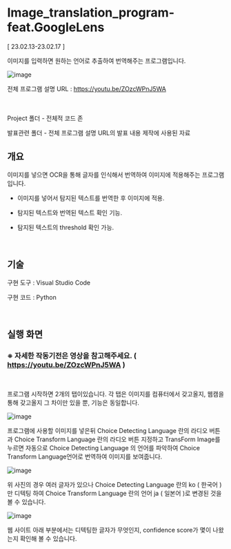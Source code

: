 # Image_translation_program-feat.GoogleLens
[ 23.02.13-23.02.17 ]

이미지를 입력하면 원하는 언어로 추출하여 번역해주는 프로그램입니다.

![image](https://user-images.githubusercontent.com/101550112/233429998-001143bd-33de-42bd-bc0a-67666e24b108.png)

전체 프로그램 설명 URL : https://youtu.be/ZOzcWPnJ5WA
<br>
<br>
<br>

Project 폴더 - 전체적 코드 존

발표관련 폴더 - 전체 프로그램 설명 URL의 발표 내용 제작에 사용된 자료


## 개요
이미지를 넣으면 OCR을 통해 글자를 인식해서 번역하여 이미지에 적용해주는 프로그램입니다.

- 이미지를 넣어서 탐지된 텍스트를 번역한 후 이미지에 적용.


- 탐지된 텍스트와 번역된 텍스트 확인 기능.


- 탐지된 텍스트의 threshold 확인 가능.

<br>

## 기술
구현 도구 : Visual Studio Code

구현 코드 : Python

<br>

## 실행 화면

### ※ 자세한 작동기전은 영상을 참고해주세요. ( https://youtu.be/ZOzcWPnJ5WA )

<br>

프로그램 시작하면 2개의 탭이있습니다. 
각 탭은 이미지를 컴퓨터에서 갖고올지, 웹캠을 통해 갖고올지 그 차이만 있을 뿐, 기능은 동일합니다. 

![image](https://user-images.githubusercontent.com/101550112/233433978-3d7c4f13-3c3e-4a34-ab68-a6fbacc84bc9.png)


프로그램에 사용할 이미지를 넣은뒤 Choice Detecting Language 란의 라디오 버튼과 Choice Transform Language 란의 라디오 버튼 지정하고 TransForm Image를 누르면 자동으로 Choice Detecting Language 의 언어를 파악하여 Choice Transform Language언어로 번역하여 이미지를 보여줍니다.

![image](https://user-images.githubusercontent.com/101550112/233434504-7e3edd79-d699-4cfc-ae2e-d811628332ee.png)

위 사진의 경우 여러 글자가 있으나 Choice Detecting Language 란의 ko ( 한국어 ) 만 디텍팅 하여 Choice Transform Language 란의 언어 ja ( 일본어 )로 변경된 것을 볼 수 있습니다.

![image](https://user-images.githubusercontent.com/101550112/233435688-e52a8beb-d567-4c52-92fa-e4378aa770b6.png)

웹 사이트 아래 부분에서는 디텍팅한 글자가 무엇인지, confidence score가 몇이 나왔는지 확인해 볼 수 있습니다.

<br>
